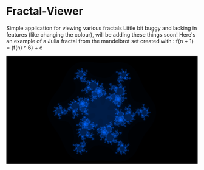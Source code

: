 # Fractal-Viewer
Simple application for viewing various fractals
Little bit buggy and lacking in features (like changing the colour), will be adding these things soon!
Here's an example of a Julia fractal from the mandelbrot set created with : f(n + 1) = (f(n) ^ 6) + c

![](https://github.com/davidbrowncs/Fractal-Viewer/blob/master/application/examples/fractal1.png?raw=true "Julia set")
